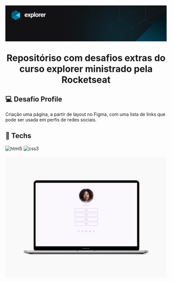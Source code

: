 <h1 align="center">
    <img src="links-para-rede-social/img/imgReadme.jpg">
    <p>Repositóriso com desafios extras do curso explorer ministrado pela Rocketseat</p>
</h1>

## 💻 Desafio Profile
 Criação uma página, a partir de layout no Figma, com uma lista de links que pode ser usada em perfis de redes sociais.

 ## 🚀 Techs
<div style="display: inline-block">
    <img align="center" alt="html5" src="https://img.shields.io/badge/HTML-239120?style=for-the-badge&logo=html5&logoColor=white">
    <img align="center" alt=css3 src="https://img.shields.io/badge/CSS3-1572B6?style=for-the-badge&logo=css3&logoColor=white">    
</div><br><br>

<div>
    <img src="links-para-rede-social/img/imdReadme02.png">
</div>
